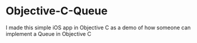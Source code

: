 # Objective-C-Queue
I made this simple iOS app in Objective C as a demo of how someone can implement a Queue in Objective C
